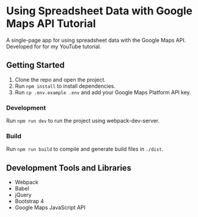 # Using Spreadsheet Data with Google Maps API Tutorial
A single-page app for using spreadsheet data with the Google Maps API. Developed for for my YouTube tutorial.

## Getting Started
1. Clone the repo and open the project.
2. Run `npm install` to install dependencies.
3. Run `cp .env.example .env` and add your Google Maps Platform API key.

### Development
Run `npm run dev` to run the project using webpack-dev-server.

### Build
Run `npm run build` to compile and generate build files in `./dist`.

## Development Tools and Libraries
* Webpack
* Babel
* jQuery
* Bootstrap 4
* Google Maps JavaScript API
